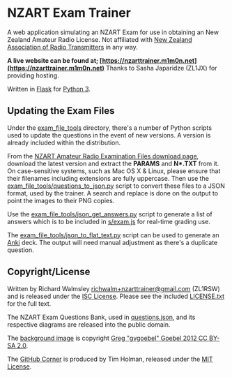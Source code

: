 # NZART Exam Trainer
A web application simulating an NZART Exam for use in obtaining an New Zealand Amateur Radio License.
Not affiliated with [New Zealand Association of Radio Transmitters](https://www.nzart.org.nz/) in any way.

**A live website can be found at; [https://nzarttrainer.m1m0n.net](https://nzarttrainer.m1m0n.net)**
Thanks to Sasha Japaridze (ZL1JX) for providing hosting.

Written in [Flask](http://flask.pocoo.org/) for [Python 3](https://www.python.org/).

## Updating the Exam Files
Under the [exam_file_tools](exam_file_tools) directory, there's a number of Python scripts used to update the questions in the event of new versions. A version is already included within the distribution.

From the [NZART Amateur Radio Examination Files download page](https://www.nzart.org.nz/exam/download-examination-files/), download the latest version and extract the **PARAMS** and **N\*.TXT** from it. On case-sensitive systems, such as Mac OS X & Linux, please ensure that their filenames including extensions are fully uppercase. Then use the [exam_file_tools/questions_to_json.py](exam_file_tools/questions_to_json.py) script to convert these files to a JSON format, used by the trainer. A search and replace is done on the output to point the images to their PNG copies.

Use the [exam_file_tools/json_get_answers.py](exam_file_tools/json_get_answers.py) script to generate a list of answers which is to be included in [s/exam.js](s/exam.js) for real-time grading use.

The [exam_file_tools/json_to_flat_text.py](exam_file_tools/json_to_flat_text.py) script can be used to generate an [Anki](https://apps.ankiweb.net/) deck. The output will need manual adjustment as there's a duplicate question.

## Copyright/License
Written by Richard Walmsley <richwalm+nzarttrainer@gmail.com> (ZL1RSW) and is released under the [ISC License](https://www.isc.org/downloads/software-support-policy/isc-license/). Please see the included [LICENSE.txt](LICENSE.txt) for the full text.

The NZART Exam Questions Bank, used in [questions.json](questions.json), and its respective diagrams are released into the public domain.

The [background image](s/bg.jpg) is copyright [Greg "gvgoebel" Goebel 2012 CC BY-SA 2.0](https://flic.kr/p/ibcYNB).

The [GitHub Corner](https://github.com/tholman/github-corners) is produced by Tim Holman, released under the [MIT License](https://github.com/tholman/github-corners/blob/master/license.md).

